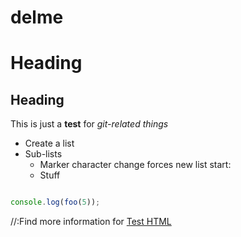 # delme
# Heading
## Heading
This is just a **test** for *git-related things*
+ Create a list
+ Sub-lists
  - Marker character change forces new list start:
  - Stuff
``` js

console.log(foo(5));
```


//:Find more information for [Test HTML](https://frankjmclarke.github.io/delme/)

